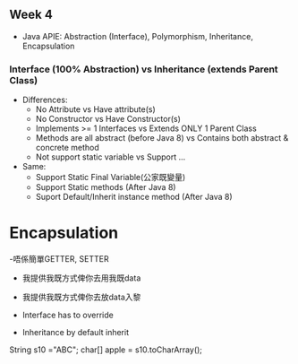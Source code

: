## Week 4
- Java APIE:  Abstraction (Interface), Polymorphism, Inheritance, Encapsulation
### Interface (100% Abstraction) vs Inheritance (extends Parent Class)
- Differences:
  - No Attribute vs Have attribute(s)
  - No Constructor vs Have Constructor(s)
  - Implements >= 1 Interfaces vs Extends ONLY 1 Parent Class
  - Methods are all abstract (before Java 8) vs Contains both abstract & concrete method
  - Not support static variable vs Support ...
- Same: 
  - Support Static Final Variable(公家既變量)
  - Support Static methods (After Java 8)
  - Suport Default/Inherit instance method (After Java 8)


# Encapsulation
-唔係簡單GETTER, SETTER
  - 我提供我既方式俾你去用我既data
  - 我提供我既方式俾你去放data入黎

- Interface has to override
- Inheritance by default inherit 

String s10 ="ABC";
char[] apple = s10.toCharArray();